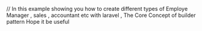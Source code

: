 // In this example showing you how to create different types of Employe Manager , sales , accountant etc 
with  laravel , The Core Concept  of builder pattern 
Hope it be useful
